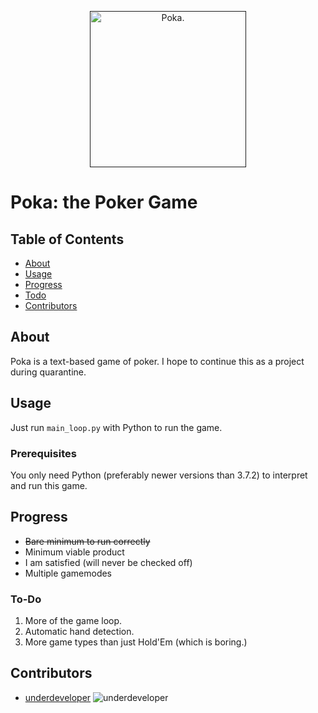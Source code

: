 <p align="center">
<a href="" rel="noopener">
 <img align="center" width="250" height="250" src="img/logo.png" alt="Poka."></a>
</p>

# Poka: the Poker Game

## Table of Contents

- [About](#about)
- [Usage](#usage)
- [Progress](#prog)
- [Todo](#todo)
- [Contributors](#contributors)

## About <a name = "about"></a>

Poka is a text-based game of poker. I hope to continue this as a project during quarantine.

## Usage <a name = "usage"></a>

Just run `main_loop.py` with Python to run the game.

### Prerequisites

You only need Python (preferably newer versions than 3.7.2) to interpret and run this game.

## Progress <a name = "prog"></a>

* ~~Bare minimum to run correctly~~
* Minimum viable product
* I am satisfied (will never be checked off)
* Multiple gamemodes

### To-Do <a name = "todo"></a>

1. More of the game loop.
2. Automatic hand detection.
3. More game types than just Hold'Em (which is boring.)

## Contributors <a name = "contributors"></a>

- [underdeveloper](https://github.com/underdeveloper) ![underdeveloper](https://avatars1.githubusercontent.com/u/44295228?s=40&v=4)
